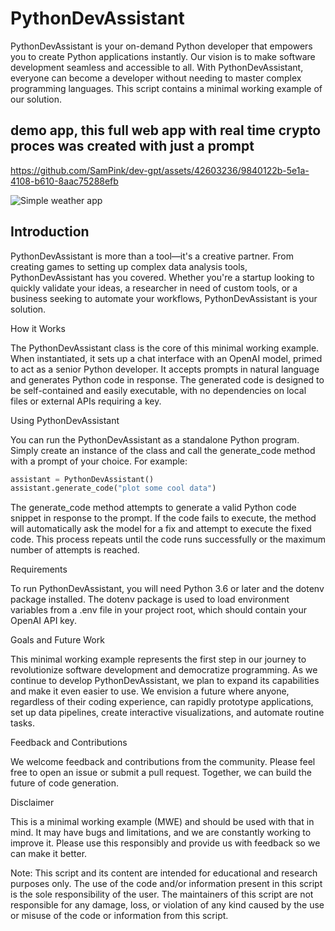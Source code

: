 # PythonDevAssistant

PythonDevAssistant is your on-demand Python developer that empowers you to create Python applications instantly. Our vision is to make software development seamless and accessible to all. With PythonDevAssistant, everyone can become a developer without needing to master complex programming languages. This script contains a minimal working example of our solution.

## demo app, this full web app with real time crypto proces was created with just a prompt
https://github.com/SamPink/dev-gpt/assets/42603236/9840122b-5e1a-4108-b610-8aac75288efb


![Simple weather app](https://github.com/SamPink/dev-gpt/assets/42603236/2f192127-bcb4-43f4-8770-ee95c69e2b61)


## Introduction

PythonDevAssistant is more than a tool—it's a creative partner. From creating games to setting up complex data analysis tools, PythonDevAssistant has you covered. Whether you're a startup looking to quickly validate your ideas, a researcher in need of custom tools, or a business seeking to automate your workflows, PythonDevAssistant is your solution.

How it Works

The PythonDevAssistant class is the core of this minimal working example. When instantiated, it sets up a chat interface with an OpenAI model, primed to act as a senior Python developer. It accepts prompts in natural language and generates Python code in response. The generated code is designed to be self-contained and easily executable, with no dependencies on local files or external APIs requiring a key.

Using PythonDevAssistant

You can run the PythonDevAssistant as a standalone Python program. Simply create an instance of the class and call the generate_code method with a prompt of your choice. For example:

```python
assistant = PythonDevAssistant()
assistant.generate_code("plot some cool data")
```

The generate_code method attempts to generate a valid Python code snippet in response to the prompt. If the code fails to execute, the method will automatically ask the model for a fix and attempt to execute the fixed code. This process repeats until the code runs successfully or the maximum number of attempts is reached.

Requirements

To run PythonDevAssistant, you will need Python 3.6 or later and the dotenv package installed. The dotenv package is used to load environment variables from a .env file in your project root, which should contain your OpenAI API key.

Goals and Future Work

This minimal working example represents the first step in our journey to revolutionize software development and democratize programming. As we continue to develop PythonDevAssistant, we plan to expand its capabilities and make it even easier to use. We envision a future where anyone, regardless of their coding experience, can rapidly prototype applications, set up data pipelines, create interactive visualizations, and automate routine tasks.

Feedback and Contributions

We welcome feedback and contributions from the community. Please feel free to open an issue or submit a pull request. Together, we can build the future of code generation.

Disclaimer

This is a minimal working example (MWE) and should be used with that in mind. It may have bugs and limitations, and we are constantly working to improve it. Please use this responsibly and provide us with feedback so we can make it better.

Note: This script and its content are intended for educational and research purposes only. The use of the code and/or information present in this script is the sole responsibility of the user. The maintainers of this script are not responsible for any damage, loss, or violation of any kind caused by the use or misuse of the code or information from this script.
